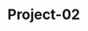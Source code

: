 # Project-02

<!-- TEAM DASHBOARD
    * please enter your name to pick up issues as you start each one
    * will help track pace and progress + get you tons of commits on github ;)
    * task timeline at bottom -->

<!-- ISSUES --
<!-- Total: 30 --           * consider how long each problem will take you to solve
<!-- Per Person: 7 --       * understand that more issues will arise as we continue to develop
<!-- Per Day: 1 --              * each issue you solve will reduce the amount of time the next issue will take you
<!-- Days left: 7 --        * you can do this in 7 days-->
<!--                        * you can do this for 7 days-->




<!-- PSA: Remember to install packages you’re requiring in your code and test before you push to develop or submit a pull request to main. It will make development much faster and easier :) -->

<!-- PSA: Comment your code and use console.logs for testing + leave them in there so others who are using that page can test as well. We will delete them before we submit -->

<!-- House Keeping:
    - When you start up the server, what does the 'Executing (default): SELECT 1+1 AS result' message mean?
    - Note: userRoutes and homeRoutes are almost complete, but didn't have enough time to test
        - view changes in Kathryn's branch or in the develop branch
        - you can pull from these branches if all your changes are committed and pushed to your branch with git pull origin develop or git pull origin kathryn
        - to update the develop branch for others to use:
            - git checkout develop
            - git pull origin yourbranchname
            - git commit
            - git push (pushes your branch changes that you just pulled into develop)
            - git checkout yourbranchname + continue working. rinse + repeat

        - don't send pull req to main unless code has been tested and is working correctly
        -->

<!-- Dependecies:
    - bcrypt 5.0.1- installed, not working properly
    - dotenv 8.2.0- installed, questions about .env file when repo being pushed and pulled
    - express 4.17.1- installed, working
    - express-handlebars 5.3.0 - installed, not initiated
    - mysql2 2.2.5 - installed, *handles promises differently than 'mysql'
    - nodemon - installed, cuts out development time bc you're not always stopping and starting server. run: nodemon server.js
    - sequelize 6.6.2 - installed, working so far
    - uniqid 5.3.0 - installed, *use to manage assigning unique ids if needed, uninstall if not-->

<!--
#1 - API /* pick up issue: { Brandon } */
- how are we using the api?
- what data are we able to pull from google maps and how will we be able to manipulate it?
    - * figure out how to remedy the git guardian secret thing // save for last

SEED INFO
- this will also be time consuming if we can't figure out how to access the location or restroom data from a third party api
#2 - seed files need to be converted to js files and completed with information enough to present multiple locations and reviews /* pick up issue: {  } */
#3 - we need to figure out exactly what information we need from each model, why + how we're using it, where we need to send it, etc. /* pick up issue: { Kathryn } */
    - where is it all coming from and going to??
    - why??
* categories removed from MVP due to accessive api calls and time consuming logic /

BCRYPT NOT WORKING
#4 - commented out in user.js to get server running - there is a bug /* pick up issue: {  } */
-

BACK END FINISHED AND WORKING BEFORE SAT CLASS IS THE NECESSARY GOAL
*if not, we will only have one class period to complete: handlebars, styling, front end js AND the presentation - this is not enough time.

*** AFTER BACK END, WE STILL HAVE :
#5, #6 - many many handlebars files (+ connect them to wherever they need to be connected to) /* pick up issue: {  } */ /* pick up issue: {  } */
- html and css /* pick up issue: {  } */
#7  - style main.handlebars
#8  - style other views - code class and id names to be resusable for all these pages to minimize work + time
#9  - style index.html
- PLUS:
#10 - forms /* pick up issue: {  } */
#11 - event listeners /* pick up issue: {  } */
#12 - big huge javascript functions to iterate through all of our api calls /* pick up issue: {  } */
        * api calls can only be up to 75 per hour or something like that ** )
- front end javascript (this will have to do a lot for us in terms of functionality, this will be a lot of work and take A LOT of time)
#13 - search bar funcitonality /* pick up issue: {  } */
#14 - main menu functionality /* pick up issue: {  } */
#16 - rating functionality /* pick up issue: {  } */
#17 - event listeners for each button /* pick up issue: {  } */
[#18, #19, #20]
    {- probably more stuff
    - assuming at least 3 problems that take forever to solve
    - slowing us down *fill in as they arise* }
#21 - favorites and trip boards/saved // save for last
#22 - deploy to Heroku /* pick up issue: { Kathryn } */
#23 - figure out how to access it from Heroku /* pick up issue: { Kathryn } */
#24 - present it /* pick up issue: {  } */
#25 - readme /* pick up issue: {  } */

- presentation /* pick up issue: {  } */
#26 - slides
#27 - timing
#28 - meet presentation requirements

**This alone will be tough to reach by due date - not including **
#29 - favorites + pinboards
#30 - user customization optiions like themes, light/dark switch, etc /* pick up issue: {  } */ -->

<!-- ** If we don't have the time to make this happen,
    we need to sit down and figure out what we can make happen
    and how we can present something we're proud of + will get us
    jobs with lots of money - we shouldn't wait till Sat to start figuring this out - we don't have time ** -->







<!-- TECHNOLOGIES
    - css framework - try materialize
    - mysql (sequelize(ORM), + professional appearing seed files)
    - express (handlebars.js)
    - node.js (dotenv, bcrypt)
    - heroku (deployement)
    - encryption/authentication for access (bcrypt, google*?)


    DESIRED FUNCTIONALITY
    - collaborative use between different users on project boards
    - third party api that gives us location and/or restroom data
    - search functionality
    - main menu functionality
    - rating functionality
    - review functionality
    - add new loo (includes location) functionality
    - save favorites funcitonality
    - log in functionality
    - search history or recent searches
    - professional appearance
    - responsive UI

    NEXT LEVEL EXTRAS
    - favorites + pinboards
    - user customization optiions ( themes, light/dark switch, etc )
    - weather api for homepage greeting/banner
    - automated scroll + transitions

    CHALLENGES + UNCHARTED TERRITORIES
    - third party api to provide location and/or restroom data
    - materialize css framework
    - handlebars framework
    - project scale



    TASK PRIORITY + ASSIGNMENTS
    *Please sign up + trade based on code speed strengths
    *If you have faster productivity, let slower coder have the task they can do fastest
    *If you're ahead of schedule, work ahead so we can kill this!

    - Tues: X
        - project idea { Janee' }
        - user story + wireframe { Kathryn }
        - file structure, repo set up, install dependencies { Kathryn }
    - Thurs: X
        - server + models { Janee' }
        - config/connection { Brandon }
        - server running { Kathryn }
    - Fri: X
        - solidify needed data to be included in models + seeds {  }
        - solidify API { Brandon }
        - controllers/routes (create new loo, save, + review funcitonality (http methods)){ Kathryn }
        - models + seed structure {  }
        - create user logins, cookies, and properly encrypt information {  }
        - views, html, begin responsive styling {  }
        -
    - Sat: X
        - configure search functionality (need restroom data {include location}) {  }
        - configure main menu functionality {  }
        - configure rating functionality {  }
    - Sun: 6
        - overflow day
        -
    - Mon: 5
        - configure save favorites + search history functionality {  }
        - heroku setup { Kathryn }
    - Tues: 4
        - complete MVP
        - assess where we're at and make a game plan for achieving desired final product
    - Thurs: 3
        - final touches
        - presentation plan { }
        - presentation runthrough
    - Fri: 2
        - commit final changes
    - Sat: 1
        - PRESENT

    -->
